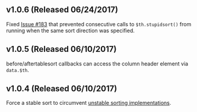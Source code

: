 v1.0.6 (Released 06/24/2017)
----------------------------

Fixed [Issue #183](https://github.com/joequery/Stupid-Table-Plugin/issues/183)
that prevented consecutive calls to `$th.stupidsort()` from running when the
same sort direction was specified.

v1.0.5 (Released 06/10/2017)
----------------------------

before/aftertablesort callbacks can access the column header element via `data.$th`.

v1.0.4 (Released 06/10/2017)
----------------------------

Force a stable sort to circumvent [unstable sorting implementations](https://stackoverflow.com/questions/3026281/array-sort-sorting-stability-in-different-browsers).
